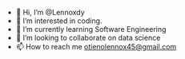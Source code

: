 - 👋 Hi, I’m @Lennoxdy
- 👀 I’m interested in coding.
- 🌱 I’m currently learning Software Engineering
- 💞️ I’m looking to collaborate on data science 
- 📫 How to reach me otienolennox45@gmail.com

<!---
Lennoxdy/Lennoxdy is a ✨ special ✨ repository because its `README.md` (this file) appears on your GitHub profile.
You can click the Preview link to take a look at your changes.
--->
